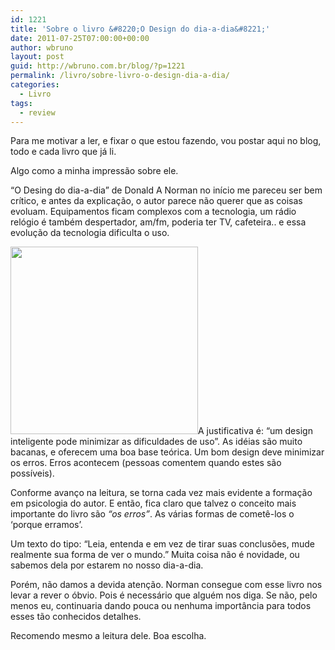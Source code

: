 ```yaml
---
id: 1221
title: 'Sobre o livro &#8220;O Design do dia-a-dia&#8221;'
date: 2011-07-25T07:00:00+00:00
author: wbruno
layout: post
guid: http://wbruno.com.br/blog/?p=1221
permalink: /livro/sobre-livro-o-design-dia-a-dia/
categories:
  - Livro
tags:
  - review
---
```

Para me motivar a ler, e fixar o que estou fazendo, vou postar aqui no blog, todo e cada livro que já li.

Algo como a minha impressão sobre ele.

&#8220;O Desing do dia-a-dia&#8221; de Donald A Norman no início me pareceu ser bem crítico, e antes da explicação, o autor parece não querer que as coisas evoluam. Equipamentos ficam complexos com a tecnologia, um rádio relógio é também despertador, am/fm, poderia ter TV, cafeteira.. e essa evolução da tecnologia dificulta o uso.

<!--more-->



[<img src="/wp-content/uploads/2011/07/1734852_4-300x300.jpg" alt="" title="1734852_4" width="300" height="300" class="alignleft size-medium wp-image-1222" srcset="/wp-content/uploads/2011/07/1734852_4-300x300.jpg 300w, /wp-content/uploads/2011/07/1734852_4-150x150.jpg 150w, /wp-content/uploads/2011/07/1734852_4.jpg 500w" sizes="(max-width: 300px) 100vw, 300px" />](/wp-content/uploads/2011/07/1734852_4.jpg)A justificativa é: &#8220;um design inteligente pode minimizar as dificuldades de uso&#8221;. As idéias são muito bacanas, e oferecem uma boa base teórica. Um bom design deve minimizar os erros. Erros acontecem (pessoas comentem quando estes são possíveis).

Conforme avanço na leitura, se torna cada vez mais evidente a formação em psicologia do autor. E então, fica claro que talvez o conceito mais importante do livro são _&#8220;os erros&#8221;_. As várias formas de cometê-los o &#8216;porque erramos&#8217;.

Um texto do tipo: &#8220;Leia, entenda e em vez de tirar suas conclusões, mude realmente sua forma de ver o mundo.&#8221; Muita coisa não é novidade, ou sabemos dela por estarem no nosso dia-a-dia.

Porém, não damos a devida atenção. Norman consegue com esse livro nos levar a rever o óbvio. Pois é necessário que alguém nos diga. Se não, pelo menos eu, continuaria dando pouca ou nenhuma importância para todos esses tão conhecidos detalhes.

Recomendo mesmo a leitura dele. Boa escolha.
